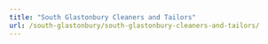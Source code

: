 ```yaml
---
title: "South Glastonbury Cleaners and Tailors"
url: /south-glastonbury/south-glastonbury-cleaners-and-tailors/
---
```


